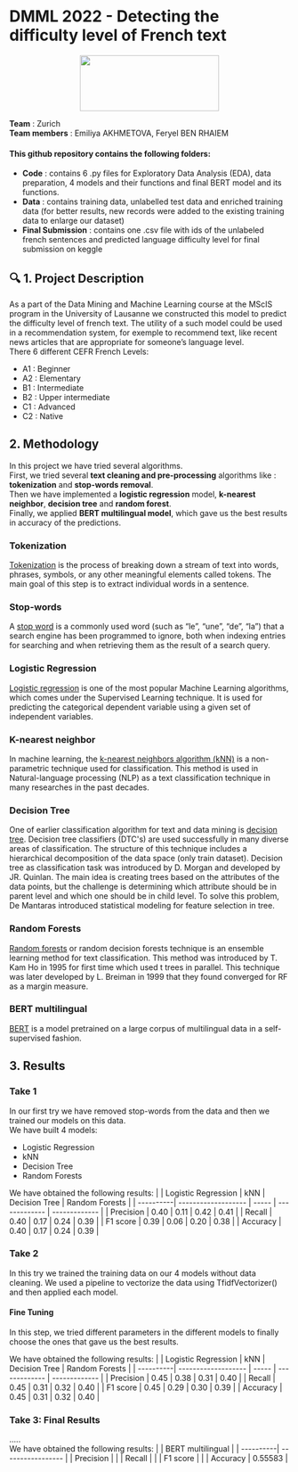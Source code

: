 # DMML 2022 - Detecting the difficulty level of French text
<p align="center">
<img src="https://upload.wikimedia.org/wikipedia/commons/thumb/2/2b/Logo_Université_de_Lausanne.svg/1280px-Logo_Université_de_Lausanne.svg.png" width="250" height="100"/> <br>
 </p>

**Team** : Zurich <br>
**Team members** : Emiliya AKHMETOVA, Feryel BEN RHAIEM

#### This github repository contains the following folders:
* **Code** : contains 6 .py files for Exploratory Data Analysis (EDA), data preparation, 4 models and their functions and final BERT model and its functions. 
* **Data** : contains training data, unlabelled test data and enriched training data (for better results, new records were added to the existing training data to enlarge our dataset) 
* **Final Submission** : contains one .csv file with ids of the unlabeled french sentences and predicted language difficulty level for final submission on keggle 

## :mag: 1. Project Description  
As a part of the Data Mining and Machine Learning course at the MScIS program in the University of Lausanne we constructed this model to predict the difficulty level of french text. The utility of a such model could be used in a recommendation system, for exemple to recommend text, like recent news articles that are appropriate for someone’s language level. <br>
There 6 different CEFR French Levels: 
* A1 : Beginner 
* A2 : Elementary
* B1 : Intermediate
* B2 : Upper intermediate 
* C1 : Advanced
* C2 : Native

## 2. Methodology 
In this project we have tried several algorithms. <br>
First, we tried several **text cleaning and pre-processing** algorithms like : **tokenization** and **stop-words removal**. <br>
Then we have implemented a **logistic regression** model, **k-nearest neighbor**, **decision tree** and **random forest**. <br>
Finally, we applied **BERT multilingual model**, which gave us the best results in accuracy of the predictions. <br> 

### Tokenization 
[Tokenization](https://github.com/kk7nc/Text_Classification/blob/master/README.rst#tokenization) is the process of breaking down a stream of text into words, phrases, symbols, or any other meaningful elements called tokens. The main goal of this step is to extract individual words in a sentence. 

### Stop-words
A [stop word](https://www.geeksforgeeks.org/removing-stop-words-nltk-python/) is a commonly used word (such as “le”, “une”, “de”, “la”) that a search engine has been programmed to ignore, both when indexing entries for searching and when retrieving them as the result of a search query. 

### Logistic Regression
[Logistic regression](https://www.javatpoint.com/logistic-regression-in-machine-learning) is one of the most popular Machine Learning algorithms, which comes under the Supervised Learning technique. It is used for predicting the categorical dependent variable using a given set of independent variables.

### K-nearest neighbor 
In machine learning, the [k-nearest neighbors algorithm (kNN)](https://github.com/kk7nc/Text_Classification/blob/master/README.rst#k-nearest-neighbor) is a non-parametric technique used for classification. This method is used in Natural-language processing (NLP) as a text classification technique in many researches in the past decades.

### Decision Tree
One of earlier classification algorithm for text and data mining is [decision tree](https://github.com/kk7nc/Text_Classification/blob/master/README.rst#decision-tree). Decision tree classifiers (DTC's) are used successfully in many diverse areas of classification. The structure of this technique includes a hierarchical decomposition of the data space (only train dataset). Decision tree as classification task was introduced by D. Morgan and developed by JR. Quinlan. The main idea is creating trees based on the attributes of the data points, but the challenge is determining which attribute should be in parent level and which one should be in child level. To solve this problem, De Mantaras introduced statistical modeling for feature selection in tree.

### Random Forests
[Random forests](https://github.com/kk7nc/Text_Classification/blob/master/README.rst#random-forest) or random decision forests technique is an ensemble learning method for text classification. This method was introduced by T. Kam Ho in 1995 for first time which used t trees in parallel. This technique was later developed by L. Breiman in 1999 that they found converged for RF as a margin measure.

### BERT multilingual
[BERT]([https://huggingface.co/bert-base-multilingual-cased](https://tfhub.dev/google/universal-sentence-encoder-cmlm/multilingual-preprocess/2)) is a model pretrained on a large corpus of multilingual data in a self-supervised fashion.

## 3. Results 

### Take 1
In our first try we have removed stop-words from the data and then we trained our models on this data. <br>
We have built 4 models: <br>
* Logistic Regression
* kNN
* Decision Tree
* Random Forests 

We have obtained the following results: 
|           | Logistic Regression | kNN   | Decision Tree | Random Forests |
| ----------| ------------------- | ----- | ------------- | -------------  |
| Precision |         0.40        | 0.11  |      0.42     |      0.41      |
| Recall    |         0.40        | 0.17  |      0.24     |      0.39      |
| F1 score  |         0.39        | 0.06  |      0.20     |      0.38      |
| Accuracy  |         0.40        | 0.17  |      0.24     |      0.39      |


### Take 2
In this try we trained the training data on our 4 models without data cleaning. We used a pipeline to vectorize the data using TfidfVectorizer() and then applied each model. 

#### Fine Tuning
In this step, we tried different parameters in the different models to finally choose the ones that gave us the best results.

We have obtained the following results: 
|           | Logistic Regression | kNN   | Decision Tree | Random Forests |
| ----------| ------------------- | ----- | ------------- | -------------  |
| Precision |         0.45        | 0.38  |      0.31     |      0.40      |
| Recall    |         0.45        | 0.31  |      0.32     |      0.40      |
| F1 score  |         0.45        | 0.29  |      0.30     |      0.39      |
| Accuracy  |         0.45        | 0.31  |      0.32     |      0.40      |


### Take 3: Final Results
..... <br>
We have obtained the following results: 
|           | BERT multilingual | 
| ----------| ----------------- | 
| Precision |                   | 
| Recall    |                   | 
| F1 score  |                   |
| Accuracy  |      0.55583      |
